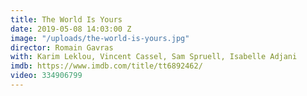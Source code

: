 ```yaml
---
title: The World Is Yours
date: 2019-05-08 14:03:00 Z
image: "/uploads/the-world-is-yours.jpg"
director: Romain Gavras
with: Karim Leklou, Vincent Cassel, Sam Spruell, Isabelle Adjani
imdb: https://www.imdb.com/title/tt6892462/
video: 334906799
---
```


